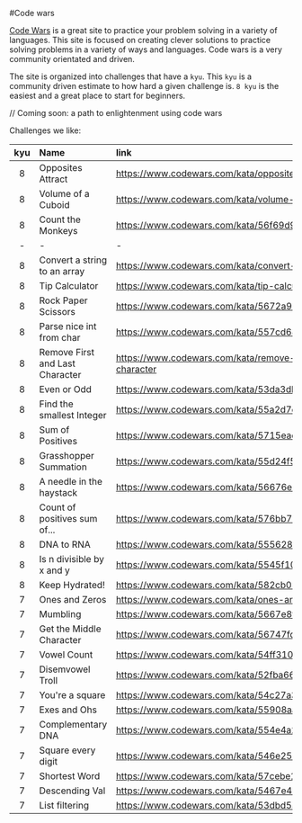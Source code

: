#Code wars

[Code Wars](https://codewars.com) is a great site to practice your problem solving in a variety of languages. This site is focused on creating clever solutions to practice solving problems in a variety of ways and languages. Code wars is a very community orientated and driven.

The site is organized into challenges that have a `kyu`. This `kyu` is a community driven estimate to how hard a given challenge is. `8 kyu` is the easiest and a great place to start for beginners.

// Coming soon: a path to enlightenment using code wars

Challenges we like:

| kyu | Name                            | link                                                          |
| :-: | :------------------------------ | :------------------------------------------------------------ |
|  8  | Opposites Attract               | https://www.codewars.com/kata/opposites-attract               |
|  8  | Volume of a Cuboid              | https://www.codewars.com/kata/volume-of-a-cuboid              |
|  8  | Count the Monkeys               | https://www.codewars.com/kata/56f69d9f9400f508fb000ba7        |
|  -  | -                               | -                                                             |
|  8  | Convert a string to an array    | https://www.codewars.com/kata/convert-a-string-to-an-array    |
|  8  | Tip Calculator                  | https://www.codewars.com/kata/tip-calculator                  |
|  8  | Rock Paper Scissors             | https://www.codewars.com/kata/5672a98bdbdd995fad00000f        |
|  8  | Parse nice int from char        | https://www.codewars.com/kata/557cd6882bfa3c8a9f0000c1        |
|  8  | Remove First and Last Character | https://www.codewars.com/kata/remove-first-and-last-character |
|  8  | Even or Odd                     | https://www.codewars.com/kata/53da3dbb4a5168369a0000fe        |
|  8  | Find the smallest Integer       | https://www.codewars.com/kata/55a2d7ebe362935a210000b2        |
|  8  | Sum of Positives                | https://www.codewars.com/kata/5715eaedb436cf5606000381        |
|  8  | Grasshopper Summation           | https://www.codewars.com/kata/55d24f55d7dd296eb9000030        |
|  8  | A needle in the haystack        | https://www.codewars.com/kata/56676e8fabd2d1ff3000000c        |
|  8  | Count of positives sum of...    | https://www.codewars.com/kata/576bb71bbbcf0951d5000044        |
|  8  | DNA to RNA                      | https://www.codewars.com/kata/5556282156230d0e5e000089        |
|  8  | Is n divisible by x and y       | https://www.codewars.com/kata/5545f109004975ea66000086        |
|  8  | Keep Hydrated!                  | https://www.codewars.com/kata/582cb0224e56e068d800003c        |
|  7  | Ones and Zeros                  | https://www.codewars.com/kata/ones-and-zeros                  |
|  7  | Mumbling                        | https://www.codewars.com/kata/5667e8f4e3f572a8f2000039        |
|  7  | Get the Middle Character        | https://www.codewars.com/kata/56747fd5cb988479af000028        |
|  7  | Vowel Count                     | https://www.codewars.com/kata/54ff3102c1bad923760001f3        |
|  7  | Disemvowel Troll                | https://www.codewars.com/kata/52fba66badcd10859f00097e        |
|  7  | You're a square                 | https://www.codewars.com/kata/54c27a33fb7da0db0100040e        |
|  7  | Exes and Ohs                    | https://www.codewars.com/kata/55908aad6620c066bc00002a        |
|  7  | Complementary DNA               | https://www.codewars.com/kata/554e4a2f232cdd87d9000038        |
|  7  | Square every digit              | https://www.codewars.com/kata/546e2562b03326a88e000020        |
|  7  | Shortest Word                   | https://www.codewars.com/kata/57cebe1dc6fdc20c57000ac9        |
|  7  | Descending Val                  | https://www.codewars.com/kata/5467e4d82edf8bbf40000155        |
|  7  | List filtering                  | https://www.codewars.com/kata/53dbd5315a3c69eed20002dd        |
